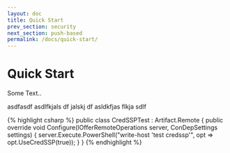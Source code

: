 ```yaml
---
layout: doc
title: Quick Start
prev_section: security
next_section: push-based
permalink: /docs/quick-start/
---
```


Quick Start
===========
Some Text..

asdfasdf asdlfkjals df jalskj df
asldkfjas flkja sdlf

{% highlight csharp %}
public class CredSSPTest : Artifact.Remote
{
    public override void Configure(IOfferRemoteOperations server, ConDepSettings settings)
    {
        server.Execute.PowerShell("write-host 'test credssp'", opt => opt.UseCredSSP(true));
    }
}
{% endhighlight %}
